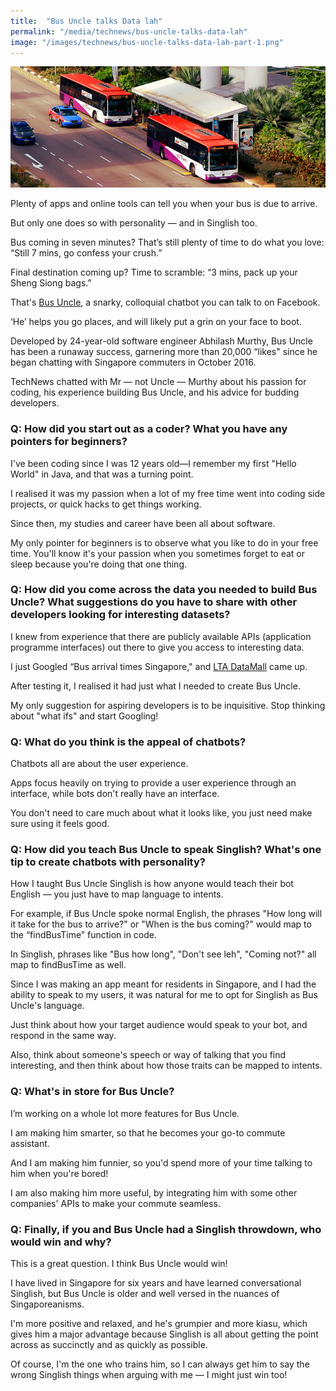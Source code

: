 ```yaml
---
title:  "Bus Uncle talks Data lah"
permalink: "/media/technews/bus-uncle-talks-data-lah"
image: "/images/technews/bus-uncle-talks-data-lah-part-1.png"
---
```


![bus uncle talks data lah](/images/technews/bus-uncle-talks-data-lah-part-1.png)

Plenty of apps and online tools can tell you when your bus is due to arrive.

But only one does so with personality — and in Singlish too.

Bus coming in seven minutes? That’s still plenty of time to do what you love: “Still 7 mins, go confess your crush.”

Final destination coming up? Time to scramble: “3 mins, pack up your Sheng Siong bags.”

That's [Bus Uncle](https://www.facebook.com/sgbusuncle/), a snarky, colloquial chatbot you can talk to on Facebook.

‘He’ helps you go places, and will likely put a grin on your face to boot.

Developed by 24-year-old software engineer Abhilash Murthy, Bus Uncle has been a runaway success, garnering more than 20,000 “likes" since he began chatting with Singapore commuters in October 2016.

TechNews chatted with Mr — not Uncle — Murthy about his passion for coding, his experience building Bus Uncle, and his advice for budding developers.

### **Q: How did you start out as a coder? What you have any pointers for beginners?**
I've been coding since I was 12 years old—I remember my first "Hello World" in Java, and that was a turning point.

I realised it was my passion when a lot of my free time went into coding side projects, or quick hacks to get things working.

Since then, my studies and career have been all about software.

My only pointer for beginners is to observe what you like to do in your free time. You'll know it's your passion when you sometimes forget to eat or sleep because you're doing that one thing.

### **Q: How did you come across the data you needed to build Bus Uncle? What suggestions do you have to share with other developers looking for interesting datasets?**
I knew from experience that there are publicly available APIs (application programme interfaces) out there to give you access to interesting data.

I just Googled “Bus arrival times Singapore," and [LTA DataMall](https://www.mytransport.sg/content/mytransport/home/dataMall.html) came up.

After testing it, I realised it had just what I needed to create Bus Uncle.

My only suggestion for aspiring developers is to be inquisitive. Stop thinking about "what ifs" and start Googling!

### **Q: What do you think is the appeal of chatbots?**
Chatbots all are about the user experience.

Apps focus heavily on trying to provide a user experience through an interface, while bots don't really have an interface.

You don't need to care much about what it looks like, you just need make sure using it feels good.

### **Q: How did you teach Bus Uncle to speak Singlish? What's one tip to create chatbots with personality?**

How I taught Bus Uncle Singlish is how anyone would teach their bot English — you just have to map language to intents.

For example, if Bus Uncle spoke normal English, the phrases "How long will it take for the bus to arrive?" or "When is the bus coming?" would map to the “findBusTime” function in code.

In Singlish, phrases like "Bus how long", "Don't see leh", "Coming not?" all map to findBusTime as well.

Since I was making an app meant for residents in Singapore, and I had the ability to speak to my users, it was natural for me to opt for Singlish as Bus Uncle's language.

Just think about how your target audience would speak to your bot, and respond in the same way.

Also, think about someone's speech or way of talking that you find interesting, and then think about how those traits can be mapped to intents.

### **Q: What's in store for Bus Uncle?**
I’m working on a whole lot more features for Bus Uncle.

I am making him smarter, so that he becomes your go-to commute assistant.

And I am making him funnier, so you'd spend more of your time talking to him when you're bored!

I am also making him more useful, by integrating him with some other companies' APIs to make your commute seamless.

### **Q: Finally, if you and Bus Uncle had a Singlish throwdown, who would win and why?**
This is a great question. I think Bus Uncle would win!

I have lived in Singapore for six years and have learned conversational Singlish, but Bus Uncle is older and well versed in the nuances of Singaporeanisms.

I'm more positive and relaxed, and he's grumpier and more kiasu, which gives him a major advantage because Singlish is all about getting the point across as succinctly and as quickly as possible.

Of course, I'm the one who trains him, so I can always get him to say the wrong Singlish things when arguing with me — I might just win too!
